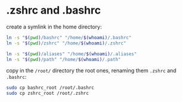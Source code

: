 # .zshrc and .bashrc

create a symlink in the home directory:
```sh
ln -s "$(pwd)/bashrc" "/home/$(whoami)/.bashrc"
ln -s "$(pwd)/zshrc" "/home/$(whoami)/.zshrc"

ln -s "$(pwd)/aliases" "/home/$(whoami)/.aliases"
ln -s "$(pwd)/path" "/home/$(whoami)/.path"
```
copy in the `/root/` directory the root ones, renaming them `.zshrc` and `.bashrc`:
```sh
sudo cp bashrc_root /root/.bashrc
sudo cp zshrc_root /root/.zshrc
```
